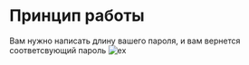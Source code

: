 # Принцип работы
Вам нужно написать длину вашего пароля, и вам вернется соответсвующий пароль
![ex](https://github.com/user-attachments/assets/3040e53a-f81c-4bcf-95eb-4c105c084f2e)
